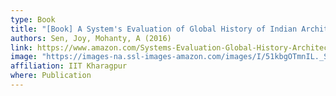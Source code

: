 ```yaml
---
type: Book
title: "[Book] A System's Evaluation of Global History of Indian Architecture"
authors: Sen, Joy, Mohanty, A (2016)
link: https://www.amazon.com/Systems-Evaluation-Global-History-Architecture/dp/8192473325
image: "https://images-na.ssl-images-amazon.com/images/I/51kbgOTmnIL._SX331_BO1,204,203,200_.jpg"
affiliation: IIT Kharagpur
where: Publication
---
```

